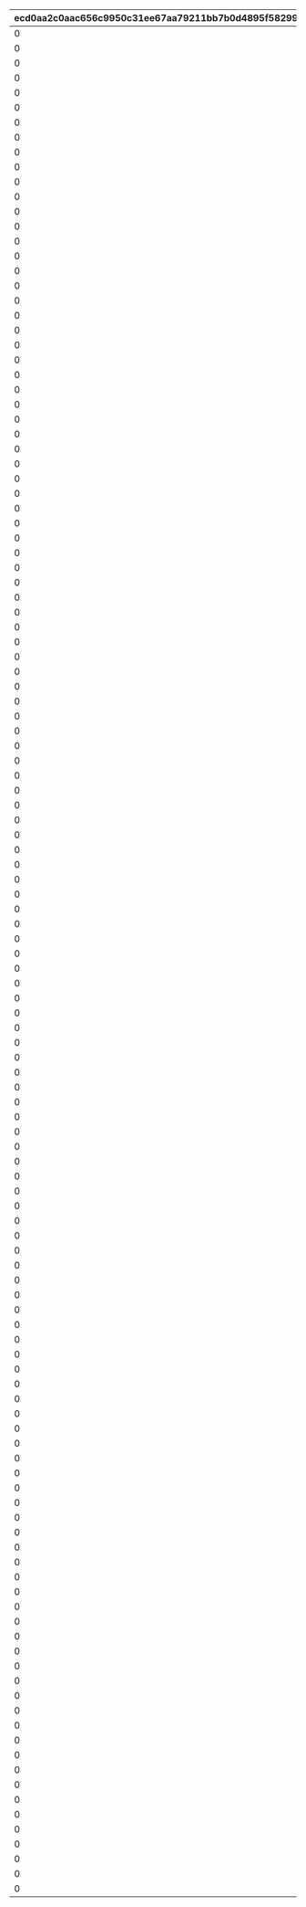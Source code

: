 |ecd0aa2c0aac656c9950c31ee67aa79211bb7b0d4895f582992dbef1bf176b74|9f68eac91b3e22be733a8b3dc655fb955c282765b43fc066ab4a47b51149e151|1ede1bc723d76a92c187813c49469b85d356073ecd2dd909b2bfa47d292a1c76|08e99d41228281f9bf75214d0d19d8cf73904bb011e0ae714555a9c733ad5f75|3f9864d480724782f89479a72120547668a90bbc6b3ea9c5e1606d4f89b1eed4|191083389df40be76141f90c240db8961d74974c3cb7039dc6257a3d5f31891e|b8f89bad3a33b859e3eaaadc19556a6df7ed9d0550a018ccb8d9796d7b6bed2d|694704d64a2cc078d23f30d7804ad816508440e39b56249c7d80f6a282ac9256|3b46ffeb57a3716f371e19bb2a5db7a09101ead6ea47cd6a96a93281058a9ce5|88cc4c3082a98105c707fadb03a46cf638d64685ab875dda863b2015dc1fa135|5b2ed8cc71bbd6dd5418e018994ccfdd04c53364c4e7954fd397c85d2690996d|4d8a9a4d96ec595ab1d2fde1f5a046cd20c7f4eb5f0e34e0b64e56f4725f3f20|
| --- | --- | --- | --- | --- | --- | --- | --- | --- | --- | --- | --- |
|0|0|104|0|4|101|11041|1|0|1|0|2|
|0|0|14|1|2|201|10141|2|0|2|0|3|
|0|0|103|2|2|301|11031|3|0|3|0|2|
|0|0|102|3|1|401|11021|4|0|4|0|1|
|0|0|104|4|4|501|11041|5|0|5|0|2|
|0|0|1|5|1|601|10011|6|0|6|0|3|
|0|0|101|6|3|701|11011|7|0|7|0|4|
|0|0|100|7|1|801|11001|8|0|8|0|3|
|0|0|104|8|4|901|11041|9|0|9|0|2|
|0|0|1|9|2|1001|10011|10|0|10|0|3|
|0|0|51|10|1|1101|10511|11|0|11|0|4|
|0|0|52|11|2|1201|10521|12|0|12|0|3|
|0|0|104|12|4|1301|11041|13|0|13|0|2|
|0|0|103|13|1|1401|11031|14|0|14|0|1|
|0|0|102|14|1|1501|11021|15|0|15|0|2|
|0|0|1|15|1|1601|10011|16|0|16|0|3|
|0|0|104|16|4|1701|11041|17|0|17|0|2|
|0|0|50|17|2|1801|10501|18|0|18|0|3|
|0|0|101|18|3|1901|11011|19|0|19|0|4|
|0|0|100|19|2|2001|11001|20|0|20|0|3|
|0|0|104|20|4|2101|11041|21|0|21|0|2|
|0|0|1|21|3|2201|10011|22|0|22|0|1|
|0|0|100|22|2|2301|11001|23|0|23|0|3|
|0|0|101|23|2|2401|11011|24|0|24|0|2|
|0|0|104|24|4|2501|11041|25|0|25|0|3|
|0|0|50|25|3|2601|10501|26|0|26|0|4|
|0|0|52|26|3|2701|10521|27|0|27|0|3|
|0|0|50|27|1|2801|10501|28|0|28|0|1|
|0|0|104|28|4|2901|11041|29|0|29|0|2|
|0|0|51|29|3|3001|10511|30|0|30|0|1|
|0|0|100|30|2|3101|11001|31|0|31|0|2|
|0|0|101|31|1|3201|11011|32|0|32|0|3|
|0|0|104|32|4|3301|11041|33|0|33|0|4|
|0|0|100|33|3|3401|11001|34|0|34|0|3|
|0|0|104|34|4|3501|11041|35|0|35|0|2|
|0|0|103|35|2|3601|11031|36|0|36|0|3|
|0|0|102|36|1|3701|11021|37|0|37|0|2|
|0|0|50|37|2|3801|10501|38|0|38|0|1|
|0|0|102|38|3|3901|11021|39|0|39|0|3|
|0|0|104|39|4|4001|11041|40|0|40|0|4|
|0|0|100|40|1|4101|11001|41|0|41|0|3|
|0|0|52|41|3|4201|10521|42|0|42|0|2|
|0|0|104|42|4|4301|11041|43|0|43|0|1|
|0|0|103|43|1|4401|11031|44|0|44|0|2|
|0|0|104|44|4|4501|11041|45|0|45|0|1|
|0|0|101|45|3|4601|11011|46|0|46|0|3|
|0|0|102|46|1|4701|11021|47|0|47|0|4|
|0|0|104|47|4|4801|11041|48|0|48|0|2|
|0|0|103|48|2|4901|11031|49|0|49|0|3|
|0|0|104|49|4|5001|11041|50|0|50|0|2|
|0|0|101|50|2|5101|11011|51|0|51|0|1|
|0|0|102|51|3|5201|11021|52|0|52|0|2|
|0|0|104|52|4|5301|11041|53|0|53|0|3|
|0|0|52|53|1|5401|10521|54|0|54|0|4|
|0|0|103|54|3|5501|11031|55|0|55|0|3|
|0|0|104|55|4|5601|11041|56|0|56|0|4|
|0|0|100|56|1|5701|11001|57|0|57|0|2|
|0|0|101|57|3|5801|11011|58|0|58|0|3|
|0|0|103|58|2|5901|11031|59|0|59|0|4|
|0|0|104|59|4|6001|11041|60|0|60|0|3|
|0|0|102|60|1|6101|11021|61|0|61|0|1|
|0|0|50|61|3|6201|10501|62|0|62|0|2|
|0|0|104|62|4|6301|11041|63|0|63|0|1|
|0|0|103|63|2|6401|11031|64|0|64|0|2|
|0|0|102|64|1|6501|11021|65|0|65|0|3|
|0|0|104|65|4|6601|11041|66|0|66|0|2|
|0|0|52|66|1|6701|10521|67|0|67|0|3|
|0|0|102|67|2|6801|11021|68|0|68|0|2|
|0|0|104|68|4|6901|11041|69|0|69|0|4|
|0|0|103|69|2|7001|11031|70|0|70|0|3|
|0|0|101|70|3|7101|11011|71|0|71|0|2|
|0|0|100|71|2|7201|11001|72|0|72|0|3|
|0|0|104|72|4|7301|11041|73|0|73|0|1|
|0|0|103|73|1|7401|11031|74|0|74|0|1|
|0|0|102|74|3|7501|11021|75|0|75|0|3|
|0|0|50|75|1|7601|10501|76|0|76|0|4|
|0|0|104|76|4|7701|11041|77|0|77|0|3|
|0|0|101|77|2|7801|11011|78|0|78|0|2|
|0|0|100|78|3|7901|11001|79|0|79|0|3|
|0|0|104|79|4|8001|11041|80|0|80|0|2|
|0|0|52|80|3|8101|10521|81|0|81|0|1|
|0|0|101|81|1|8201|11011|82|0|82|0|2|
|0|0|50|82|3|8301|10501|83|0|83|0|4|
|0|0|103|83|1|8401|11031|84|0|84|0|3|
|0|0|104|84|4|8501|11041|85|0|85|0|2|
|0|0|100|85|2|8601|11001|86|0|86|0|3|
|0|0|102|86|2|8701|11021|87|0|87|0|2|
|0|0|103|87|2|8801|11031|88|0|88|0|1|
|0|0|104|88|4|8901|11041|89|0|89|0|3|
|0|0|102|89|1|9001|11021|90|0|90|0|2|
|0|0|104|90|4|9101|11041|91|0|91|0|3|
|0|0|50|91|3|9201|10501|92|0|92|0|4|
|0|0|104|92|4|9301|11041|93|0|93|0|3|
|0|0|102|93|1|9401|11021|94|0|94|0|2|
|0|0|103|94|2|9501|11031|95|0|95|0|2|
|0|0|104|95|4|9601|11041|96|0|96|0|3|
|0|0|104|96|4|9701|11041|97|0|97|0|2|
|0|0|101|97|2|9801|11011|98|0|98|0|2|
|0|0|104|98|4|9901|11041|99|0|99|0|3|
|0|0|102|99|1|10001|11021|100|0|100|0|1|
|0|0|103|100|3|10101|11031|101|0|101|0|3|
|0|0|104|101|4|10201|11041|102|0|102|0|4|
|0|0|50|102|3|10301|10501|103|0|103|0|2|
|0|0|100|103|1|10401|11001|104|0|104|0|3|
|0|0|104|104|4|10501|11041|105|0|105|0|4|
|0|0|103|105|2|10601|11031|106|0|106|0|2|
|0|0|104|106|4|10701|11041|107|0|107|0|1|
|0|0|103|107|2|10801|11031|108|0|108|0|3|
|0|0|100|108|3|10901|11001|109|0|109|0|3|
|0|0|104|109|4|11001|11041|110|0|110|0|1|
|0|0|101|110|3|11101|11011|111|0|111|0|2|
|0|0|104|111|4|11201|11041|112|0|112|0|4|
|0|0|102|112|1|11301|11021|113|0|113|0|3|
|0|0|104|113|4|11401|11041|114|0|114|0|2|
|0|0|103|114|2|11501|11031|115|0|115|0|4|
|0|0|104|115|4|11601|11041|116|0|116|0|3|
|0|0|102|116|2|11701|11021|117|0|117|0|2|
|0|0|104|117|4|11801|11041|118|0|118|0|2|
|0|0|52|118|3|11901|10521|119|0|119|0|1|
|0|0|104|119|4|12001|11041|120|0|120|0|3|
|0|0|102|120|1|12101|11021|121|0|121|0|3|
|0|0|103|121|3|12201|11031|122|0|122|0|4|
|0|0|100|122|2|12301|11001|123|0|123|0|2|
|0|0|102|123|1|12401|11021|124|0|124|0|1|
|0|0|104|124|4|12501|11041|125|0|125|0|3|
|0|0|101|125|2|12601|11011|126|0|126|0|2|